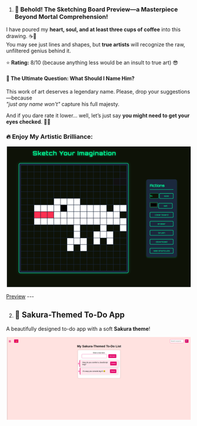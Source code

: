1. ### 🎨 Behold! The Sketching Board Preview—a Masterpiece Beyond Mortal Comprehension!  

I have poured my **heart, soul, and at least three cups of coffee** into this drawing. ☕🎨  
You may see just lines and shapes, but **true artists** will recognize the raw, unfiltered genius behind it.  

⭐ **Rating:** 8/10 (because anything less would be an insult to true art) 😎  

#### 🤔 The Ultimate Question: What Should I Name Him?  
This work of art deserves a legendary name. Please, drop your suggestions—because  
*"just any name won't"* capture his full majesty.  

And if you dare rate it lower… well, let’s just say **you might need to get your eyes checked**. 👀😂  

### **🔥 Enjoy My Artistic Brilliance:**  
<p align="center">
  <img src="Project%20Preview%20IMG/sketching-board.png" alt="Sketching Board Preview" width="500">
</p>  
 <a href = "https://zahidnr.github.io/mini-project/Sketch-board/">Preview</a>
---

2. ## 🌸 Sakura-Themed To-Do App  
A beautifully designed to-do app with a soft **Sakura theme**!  

<p align="center">
  <img src="Project%20Preview%20IMG/todoapp.png" alt="Sakura To-Do App Preview" width="500">
</p>  
